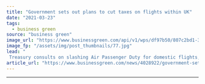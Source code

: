 ```yaml
---
title: "Government sets out plans to cut taxes on flights within UK"
date: "2021-03-23"
tags: 
  - business green
source: "business green"
image_url: "https://www.businessgreen.com/api/v1/wps/df97b50/807c2bd1-33bf-44eb-8f06-4653075e85a4/3/iStock-536033753-uk-airport-refueling-185x114.jpg"
image_fp: "/assets/img/post_thumbnails/77.jpg"
lead: "
 Treasury consults on slashing Air Passenger Duty for domestic flights, yet also moves to tweak tax bands to combat CO2 from long-haul flights ..."
article_url: "https://www.businessgreen.com/news/4028922/government-sets-plans-cut-taxes-flights-uk"
---
```


---
